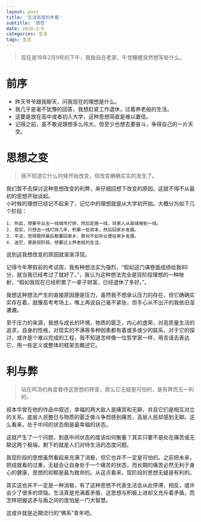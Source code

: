 ```yaml
---
layout: post
title: '生活态度的矛盾'
subtitle: '感悟'
date: 2018-2-9
categories: 生活
tags: 生活
---
```

> 现在是18年2月9号的下午，我独自在老家，午觉睡醒突然想写些什么。
# 前序
- 昨天爷爷跟我聊天，问我现在的理想是什么。
- 我几乎是毫不犹豫的回答，我想赶紧工作退休，过着养老般的生活。
- 这要是放在高中或者初入大学，这种思想简直是难以置信。
- 记得之前，虽不敢说理想多么伟大，但至少也想去要奋斗，争得自己的一片天空。
# 思想之变
> 我不知道它什么时候开始改变，但改变确确实实的发生了。  
  
我们暂不去探讨这种思想改变的利弊，来仔细回想下改变的原因。这就不得不从最初的思想开始谈起。  
小时候的理想已经记不起来了，记忆中的理想就是从大学初开始。大概分为如下几个阶段：  

    1. 热血，想要毕业去一线城市打拼，然后定居一线，将家人从县城接到一线。
    2. 现实，只想去一线打拼几年，积累一些资本，然后回家乡发展。
    3. 平淡，觉得既然最后都要回家乡，那何不如毕业便在家乡发展。
    4. 迷茫，便是现阶段，想要过上养老般的生活。
说到这我想改变的原因就渐渐浮现。  

记得今年寒假前的考试周，我有种想法实为强烈，“假如这门课卷面成绩给我80分，就当我已经考过了就好了。”，我认为这种想法完全是现阶段理想的一种映射，“假如我现在已经积累了一辈子财富，已经退休了多好。”。 
 
我想这种想法产生的直接原因便是压力，虽然我不想承认压力的存在，但它确确实实存在着，就像高考考场上，嘴上再说自己毫不紧张，但手心从不出汗的我依旧湿漉漉。

至于压力的来源，我想与成长的环境，物质的匮乏，内心的虚荣，对高质量生活的追求，自身的性格，对现实的不满等多种因素都有着或多或少的联系，对于它的探讨，或许是个难以完成的工程，我不知道怎样像一位哲学家一样，用言语去表达它，用一些定义或整体的框架去概述它。
# 利与弊
> 站在鸡汤的角度看待这思想的转变，那么它无疑是可怕的，是有弊而无一利的。  

叔本华曾在他的作品中叙述，幸福的两大敌人是痛苦和无聊，并且它们是相互对立的关系。底层人民整日与物质的匮乏做斗争而感到痛苦，高层人民却感到无聊。这么看来，处于中间的状态倒是最幸福的状态。  

这就产生了一个问题，到底中间状态的度该如何衡量？其实只要不是处在痛苦或无聊这两个极端，剩下的就是人们对待生活的态度问题。  

我现阶段的思想虽然看起来充满了消极，但它也并不一定是可怕的。之前把未来，把成就看的过重，无疑会让自身处于一个痛苦的状态，而长期的痛苦必然无利于身心的健康，思想的抑郁是最为致命的。从这点看来，现阶段的思想无疑是有利的。

其实这也并不一定是一种消极，有了这种思想不代表生活会从此停滞，相反，或许会少了很多的烦恼。生活真是充满着矛盾，这思想与积极上进却又充斥着矛盾，而怎样把握这矛与盾之间的度怕是一门大智慧。

这或许就是近期流行的“佛系”青年吧。
